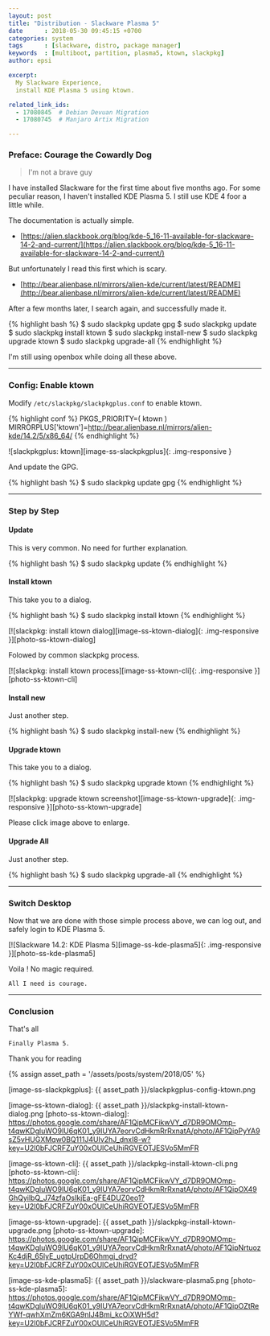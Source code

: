 ```yaml
---
layout: post
title: "Distribution - Slackware Plasma 5"
date      : 2018-05-30 09:45:15 +0700
categories: system
tags      : [slackware, distro, package manager]
keywords  : [multiboot, partition, plasma5, ktown, slackpkg]
author: epsi

excerpt:
  My Slackware Experience,
  install KDE Plasma 5 using ktown.

related_link_ids: 
  - 17080845  # Debian Devuan Migration
  - 17080745  # Manjaro Artix Migration

---
```


### Preface: Courage the Cowardly Dog

>	I'm not a brave guy

I have installed Slackware for the first time about five months ago.
For some peculiar reason, I haven't installed KDE Plasma 5.
I still use KDE 4 foor a little while.

The documentation is actually simple.

*	[https://alien.slackbook.org/blog/kde-5_16-11-available-for-slackware-14-2-and-current/](https://alien.slackbook.org/blog/kde-5_16-11-available-for-slackware-14-2-and-current/)

But unfortunately I read this first which is scary.

*	[http://bear.alienbase.nl/mirrors/alien-kde/current/latest/README](http://bear.alienbase.nl/mirrors/alien-kde/current/latest/README)

After a few months later, I search again, and successfully made it.

{% highlight bash %}
$ sudo slackpkg update gpg
$ sudo slackpkg update
$ sudo slackpkg install ktown
$ sudo slackpkg install-new
$ sudo slackpkg upgrade ktown
$ sudo slackpkg upgrade-all 
{% endhighlight %}

I'm still using openbox while doing all these above.

-- -- --

### Config: Enable ktown

Modify <code class="code-file">/etc/slackpkg/slackpkgplus.conf</code> to enable ktown.

{% highlight conf %}
PKGS_PRIORITY=( ktown )
MIRRORPLUS['ktown']=http://bear.alienbase.nl/mirrors/alien-kde/14.2/5/x86_64/
{% endhighlight %}

![slackpkgplus: ktown][image-ss-slackpkgplus]{: .img-responsive }

And update the GPG.

{% highlight bash %}
$ sudo slackpkg update gpg
{% endhighlight %}

-- -- --

### Step by Step

#### Update

This is very common. No need for further explanation.

{% highlight bash %}
$ sudo slackpkg update
{% endhighlight %}

#### Install ktown

This take you to a dialog.

{% highlight bash %}
$ sudo slackpkg install ktown
{% endhighlight %}

[![slackpkg: install ktown dialog][image-ss-ktown-dialog]{: .img-responsive }][photo-ss-ktown-dialog]

Folowed by common slackpkg process.

[![slackpkg: install ktown process][image-ss-ktown-cli]{: .img-responsive }][photo-ss-ktown-cli]

#### Install new

Just another step.

{% highlight bash %}
$ sudo slackpkg install-new
{% endhighlight %}

#### Upgrade ktown

This take you to a dialog.

{% highlight bash %}
$ sudo slackpkg upgrade ktown
{% endhighlight %}

[![slackpkg: upgrade ktown screenshot][image-ss-ktown-upgrade]{: .img-responsive }][photo-ss-ktown-upgrade]

Please click image above to enlarge.


#### Upgrade All

Just another step.

{% highlight bash %}
$ sudo slackpkg upgrade-all
{% endhighlight %}

-- -- --

### Switch Desktop

Now that we are done with those simple process above,
we can log out, and safely login to KDE Plasma 5.

[![Slackware 14.2: KDE Plasma 5][image-ss-kde-plasma5]{: .img-responsive }][photo-ss-kde-plasma5]

Voila !
No magic required.

	All I need is courage.

-- -- --

### Conclusion

That's all

	Finally Plasma 5.

Thank you for reading

[//]: <> ( -- -- -- links below -- -- -- )

{% assign asset_path = '/assets/posts/system/2018/05' %}

[image-ss-slackpkgplus]:   {{ asset_path }}/slackpkgplus-config-ktown.png

[image-ss-ktown-dialog]:   {{ asset_path }}/slackpkg-install-ktown-dialog.png
[photo-ss-ktown-dialog]:   https://photos.google.com/share/AF1QipMCFikwVY_d7DR9OMOmp-t4qwKDgluWO9lU6qK01_y9IUYA7eorvCdHkmRrRxnatA/photo/AF1QipPyYA9sZ5vHUGXMqw0BQ111J4UIv2hJ_dnxI8-w?key=U2l0bFJCRFZuY00xOUlCeUhiRGVEOTJESVo5MmFR

[image-ss-ktown-cli]:      {{ asset_path }}/slackpkg-install-ktown-cli.png
[photo-ss-ktown-cli]:      https://photos.google.com/share/AF1QipMCFikwVY_d7DR9OMOmp-t4qwKDgluWO9lU6qK01_y9IUYA7eorvCdHkmRrRxnatA/photo/AF1QipOX49GhQyilbQ_J74zfaOsIkjEa-gFE4DUZ0eo1?key=U2l0bFJCRFZuY00xOUlCeUhiRGVEOTJESVo5MmFR

[image-ss-ktown-upgrade]:  {{ asset_path }}/slackpkg-install-ktown-upgrade.png
[photo-ss-ktown-upgrade]:  https://photos.google.com/share/AF1QipMCFikwVY_d7DR9OMOmp-t4qwKDgluWO9lU6qK01_y9IUYA7eorvCdHkmRrRxnatA/photo/AF1QipNrtuozKc4djR_65lyE_ugtpUrpD6Ohmgj_drvd?key=U2l0bFJCRFZuY00xOUlCeUhiRGVEOTJESVo5MmFR

[image-ss-kde-plasma5]:    {{ asset_path }}/slackware-plasma5.png
[photo-ss-kde-plasma5]:    https://photos.google.com/share/AF1QipMCFikwVY_d7DR9OMOmp-t4qwKDgluWO9lU6qK01_y9IUYA7eorvCdHkmRrRxnatA/photo/AF1QipOZtReYWf-qwhXmZm6KGA9nlJ4Bmi_kcOiXWH5d?key=U2l0bFJCRFZuY00xOUlCeUhiRGVEOTJESVo5MmFR
